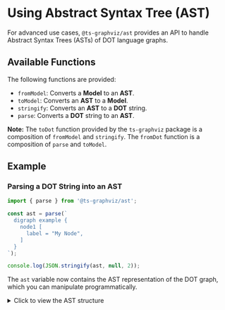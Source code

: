 # Using Abstract Syntax Tree (AST)

For advanced use cases, `@ts-graphviz/ast` provides an API to handle Abstract Syntax Trees (ASTs) of DOT language graphs.

## Available Functions


The following functions are provided:

- `fromModel`: Converts a **Model** to an **AST**.
- `toModel`: Converts an **AST** to a **Model**.
- `stringify`: Converts an **AST** to a **DOT** string.
- `parse`: Converts a **DOT** string to an **AST**.

**Note:** The `toDot` function provided by the `ts-graphviz` package is a composition of `fromModel` and `stringify`. The `fromDot` function is a composition of `parse` and `toModel`.

## Example

### Parsing a DOT String into an AST


```typescript
import { parse } from '@ts-graphviz/ast';

const ast = parse(`
  digraph example {
    node1 [
      label = "My Node",
    ]
  }
`);

console.log(JSON.stringify(ast, null, 2));
```

The `ast` variable now contains the AST representation of the DOT graph, which you can manipulate programmatically.

<details>
<summary>Click to view the AST structure</summary>

```json
{
  "type": "Dot",
  "location": {
    "start": { "offset": 3, "line": 2, "column": 3 },
    "end": { "offset": 68, "line": 7, "column": 1 }
  },
  "children": [
    {
      "id": {
        "value": "example",
        "quoted": false,
        "type": "Literal",
        "location": {
          "start": { "offset": 11, "line": 2, "column": 11 },
          "end": { "offset": 18, "line": 2, "column": 18 }
        },
        "children": []
      },
      "directed": true,
      "strict": false,
      "type": "Graph",
      "location": {
        "start": { "offset": 3, "line": 2, "column": 3 },
        "end": { "offset": 67, "line": 6, "column": 4 }
      },
      "children": [
        {
          "id": {
            "value": "node1",
            "quoted": false,
            "type": "Literal",
            "location": {
              "start": { "offset": 25, "line": 3, "column": 5 },
              "end": { "offset": 30, "line": 3, "column": 10 }
            },
            "children": []
          },
          "type": "Node",
          "location": {
            "start": { "offset": 25, "line": 3, "column": 5 },
            "end": { "offset": 63, "line": 5, "column": 6 }
          },
          "children": [
            {
              "key": {
                "value": "label",
                "quoted": false,
                "type": "Literal",
                "location": {
                  "start": { "offset": 39, "line": 4, "column": 7 },
                  "end": { "offset": 44, "line": 4, "column": 12 }
                },
                "children": []
              },
              "value": {
                "value": "My Node",
                "quoted": true,
                "type": "Literal",
                "location": {
                  "start": { "offset": 47, "line": 4, "column": 15 },
                  "end": { "offset": 56, "line": 4, "column": 24 }
                },
                "children": []
              },
              "location": {
                "start": { "offset": 39, "line": 4, "column": 7 },
                "end": { "offset": 57, "line": 4, "column": 25 }
              },
              "type": "Attribute",
              "children": []
            }
          ]
        }
      ]
    }
  ]
}
```

</details>

